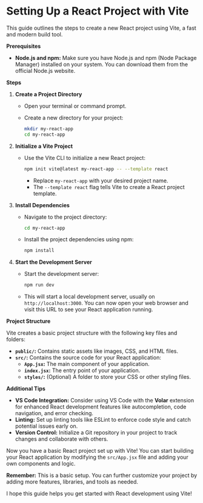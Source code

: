 # Setting Up a React Project with Vite

This guide outlines the steps to create a new React project using Vite, a fast and modern build tool.

**Prerequisites**

* **Node.js and npm:** Make sure you have Node.js and npm (Node Package Manager) installed on your system. You can download them from the official Node.js website.

**Steps**

1. **Create a Project Directory**

   - Open your terminal or command prompt.
   - Create a new directory for your project:

     ```bash
     mkdir my-react-app 
     cd my-react-app
     ```

2. **Initialize a Vite Project**

   - Use the Vite CLI to initialize a new React project:

     ```bash
     npm init vite@latest my-react-app -- --template react
     ```

     - Replace `my-react-app` with your desired project name.
     - The `--template react` flag tells Vite to create a React project template.

3. **Install Dependencies**

   - Navigate to the project directory:

     ```bash
     cd my-react-app
     ```

   - Install the project dependencies using npm:

     ```bash
     npm install
     ```

4. **Start the Development Server**

   - Start the development server:

     ```bash
     npm run dev
     ```

   - This will start a local development server, usually on `http://localhost:3000`. You can now open your web browser and visit this URL to see your React application running.

**Project Structure**

Vite creates a basic project structure with the following key files and folders:

*   **`public/`:** Contains static assets like images, CSS, and HTML files.
*   **`src/`:** Contains the source code for your React application:
    *   **`App.jsx`:** The main component of your application.
    *   **`index.jsx`:** The entry point of your application.
    *   **`styles/`:** (Optional) A folder to store your CSS or other styling files.

**Additional Tips**

*   **VS Code Integration:** Consider using VS Code with the **Volar** extension for enhanced React development features like autocompletion, code navigation, and error checking.
*   **Linting:** Set up linting tools like ESLint to enforce code style and catch potential issues early on.
*   **Version Control:** Initialize a Git repository in your project to track changes and collaborate with others.

Now you have a basic React project set up with Vite! You can start building your React application by modifying the `src/App.jsx` file and adding your own components and logic.

**Remember:** This is a basic setup. You can further customize your project by adding more features, libraries, and tools as needed.

I hope this guide helps you get started with React development using Vite!
